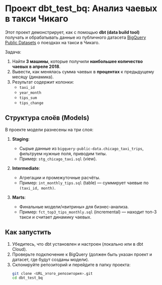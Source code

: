 # Проект dbt_test_bq: Анализ чаевых в такси Чикаго

Этот проект демонстрирует, как с помощью **dbt (data build tool)** получать и обрабатывать данные из публичного датасета [BigQuery Public Datasets](https://console.cloud.google.com/marketplace/details/bigquery-public-data/chicago-taxi-trips) о поездках на такси в Чикаго. 

Задача:
1. Найти **3 машины**, которые получили **наибольшее количество чаевых в апреле 2018**.
2. Вывести, как менялась сумма чаевых в **процентах** к предыдущему месяцу (динамика).
3. Результат содержит колонки:  
   - `taxi_id`  
   - `year_month`  
   - `tips_sum`  
   - `tips_change`  

## Структура слоёв (Models)

В проекте модели разнесены на три слоя:

1. **Staging**:  
   - Сырые данные из `bigquery-public-data.chicago_taxi_trips`, фильтруем нужные поля, приводим типы.  
   - Пример: `stg_chicago_taxi.sql` (view).

2. **Intermediate**:  
   - Агрегации и промежуточные расчёты.  
   - Пример: `int_monthly_tips.sql` (table) — суммирует чаевые по `(taxi_id, month)`.

3. **Marts**:  
   - Финальные модели/«витрины» для бизнес-анализа.  
   - Пример: `fct_top3_tips_monthly.sql` (incremental) — находит топ-3 такси и считает динамику чаевых.

## Как запустить

1. Убедитесь, что dbt установлен и настроен (локально или в dbt Cloud).
2. Проверьте подключение к BigQuery (должен быть указан проект и датасет, где будут созданы модели).
3. Склонируйте репозиторий и перейдите в папку проекта:
   ```bash
   git clone <URL_этого_репозитория>.git
   cd dbt_test_bq